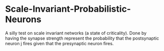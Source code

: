 # Scale-Invariant-Probabilistic-Neurons
A silly test on scale invariant networks (a state of criticality). Done by having the synapse strength represent the probability that the postsynaptic neuron j fires given that the presynaptic neuron fires.
